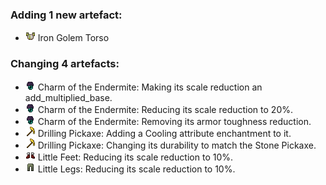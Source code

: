### Adding 1 new artefact:

- <img alt="" src="https://raw.githubusercontent.com/Lipatant/LipatantsArtefacts/refs/heads/main/docs/img/item/iron_golem_chestplate.png" width="16"/> Iron Golem Torso

### Changing 4 artefacts:

- <img alt="" src="https://raw.githubusercontent.com/Lipatant/LipatantsArtefacts/refs/heads/main/docs/img/item/endermite_charm.png" width="16"/> Charm of the Endermite: Making its scale reduction an add_multiplied_base.
- <img alt="" src="https://raw.githubusercontent.com/Lipatant/LipatantsArtefacts/refs/heads/main/docs/img/item/endermite_charm.png" width="16"/> Charm of the Endermite: Reducing its scale reduction to 20%.
- <img alt="" src="https://raw.githubusercontent.com/Lipatant/LipatantsArtefacts/refs/heads/main/docs/img/item/endermite_charm.png" width="16"/> Charm of the Endermite: Removing its armor toughness reduction.
- <img alt="" src="https://raw.githubusercontent.com/Lipatant/LipatantsArtefacts/refs/heads/main/docs/img/item/drilling_pickaxe.png" width="16"/> Drilling Pickaxe: Adding a Cooling attribute enchantment to it.
- <img alt="" src="https://raw.githubusercontent.com/Lipatant/LipatantsArtefacts/refs/heads/main/docs/img/item/drilling_pickaxe.png" width="16"/> Drilling Pickaxe: Changing its durability to match the Stone Pickaxe.
- <img alt="" src="https://raw.githubusercontent.com/Lipatant/LipatantsArtefacts/refs/heads/main/docs/img/item/little_boots.png" width="16"/> Little Feet: Reducing its scale reduction to 10%.
- <img alt="" src="https://raw.githubusercontent.com/Lipatant/LipatantsArtefacts/refs/heads/main/docs/img/item/little_leggings.png" width="16"/> Little Legs: Reducing its scale reduction to 10%.